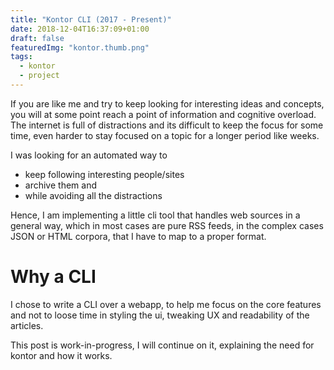 ```yaml
---
title: "Kontor CLI (2017 - Present)"
date: 2018-12-04T16:37:09+01:00
draft: false
featuredImg: "kontor.thumb.png"
tags: 
  - kontor
  - project
---
```


If you are like me and try to keep looking for interesting ideas and concepts, you will at some point reach a point of
information and cognitive overload. The internet is full of distractions and its difficult to keep the focus for some time,
even harder to stay focused on a topic for a longer period like weeks.

I was looking for an automated way to
- keep following interesting people/sites
- archive them and
- while avoiding all the distractions

Hence, I am implementing a little cli tool that handles web sources in a general way, which in most cases are pure RSS feeds,
in the complex cases JSON or HTML corpora, that I have to map to a proper format.

# Why a CLI

I chose to write a CLI over a webapp, to help me focus on the core features and not to loose time in styling the ui, 
tweaking UX and readability of the articles.

This post is work-in-progress, I will continue on it, explaining the need for kontor and how it works.
